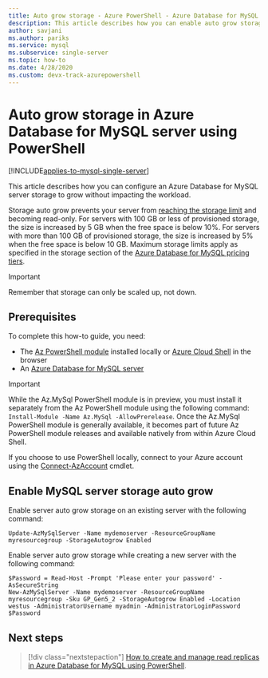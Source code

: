 ```yaml
---
title: Auto grow storage - Azure PowerShell - Azure Database for MySQL
description: This article describes how you can enable auto grow storage using PowerShell in Azure Database for MySQL.
author: savjani
ms.author: pariks
ms.service: mysql
ms.subservice: single-server
ms.topic: how-to
ms.date: 4/28/2020 
ms.custom: devx-track-azurepowershell
---
```

# Auto grow storage in Azure Database for MySQL server using PowerShell

[!INCLUDE[applies-to-mysql-single-server](includes/applies-to-mysql-single-server.md)]

This article describes how you can configure an Azure Database for MySQL server storage to grow
without impacting the workload.

Storage auto grow prevents your server from
[reaching the storage limit](./concepts-pricing-tiers.md#reaching-the-storage-limit) and
becoming read-only. For servers with 100 GB or less of provisioned storage, the size is increased by
5 GB when the free space is below 10%. For servers with more than 100 GB of provisioned storage, the
size is increased by 5% when the free space is below 10 GB. Maximum storage limits apply as
specified in the storage section of the
[Azure Database for MySQL pricing tiers](./concepts-pricing-tiers.md#storage).

> [!IMPORTANT]
> Remember that storage can only be scaled up, not down.

## Prerequisites

To complete this how-to guide, you need:

- The [Az PowerShell module](/powershell/azure/install-az-ps) installed locally or
  [Azure Cloud Shell](https://shell.azure.com/) in the browser
- An [Azure Database for MySQL server](quickstart-create-mysql-server-database-using-azure-powershell.md)

> [!IMPORTANT]
> While the Az.MySql PowerShell module is in preview, you must install it separately from the Az
> PowerShell module using the following command: `Install-Module -Name Az.MySql -AllowPrerelease`.
> Once the Az.MySql PowerShell module is generally available, it becomes part of future Az
> PowerShell module releases and available natively from within Azure Cloud Shell.

If you choose to use PowerShell locally, connect to your Azure account using the
[Connect-AzAccount](/powershell/module/az.accounts/Connect-AzAccount) cmdlet.

## Enable MySQL server storage auto grow

Enable server auto grow storage on an existing server with the following command:

```azurepowershell-interactive
Update-AzMySqlServer -Name mydemoserver -ResourceGroupName myresourcegroup -StorageAutogrow Enabled
```

Enable server auto grow storage while creating a new server with the following command:

```azurepowershell-interactive
$Password = Read-Host -Prompt 'Please enter your password' -AsSecureString
New-AzMySqlServer -Name mydemoserver -ResourceGroupName myresourcegroup -Sku GP_Gen5_2 -StorageAutogrow Enabled -Location westus -AdministratorUsername myadmin -AdministratorLoginPassword $Password
```

## Next steps

> [!div class="nextstepaction"]
> [How to create and manage read replicas in Azure Database for MySQL using PowerShell](howto-read-replicas-powershell.md).